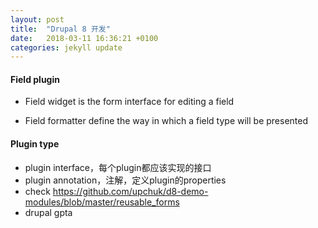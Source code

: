 ```yaml
---
layout: post
title:  "Drupal 8 开发"
date:   2018-03-11 16:36:21 +0100
categories: jekyll update
---
```


#### Field plugin
* Field widget is the form interface for editing a field

* Field formatter define the way in which a field type will be presented

#### Plugin type
* plugin interface，每个plugin都应该实现的接口
* plugin annotation，注解，定义plugin的properties
* check https://github.com/upchuk/d8-demo-modules/blob/master/reusable_forms
* drupal gpta